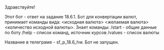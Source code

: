 Здравствуйте!

Этот бот - ответ на задание 18.6.1.
Бот для конвертации валют, принимает команды вида: <исходная валюта> <желаемая валюта> <количество исходной валюты>.
Знает команды:
/start - общие данные по боту
/help - список команд, источник курсов
/values - список валюты

Название в телеграме - sf_p_18.6_hw. Бот не запущен.
